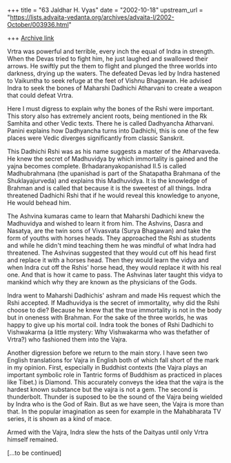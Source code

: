 +++
title = "63 Jaldhar H. Vyas"
date = "2002-10-18"
upstream_url = "https://lists.advaita-vedanta.org/archives/advaita-l/2002-October/003936.html"

+++
[Archive link](https://lists.advaita-vedanta.org/archives/advaita-l/2002-October/003936.html)

Vrtra was powerful and terrible, every inch the equal of Indra in
strength.  When the Devas tried to fight him, he just laughed and
swallowed their arrows.  He swiftly put the them to flight and plunged the
three worlds into darkness, drying up the waters.  The defeated Devas led
by Indra hastened to Vaikuntha to seek refuge at the feet of Vishnu
Bhagawan.  He advised Indra to seek the bones of Maharshi Dadhichi
Atharvani to create a weapon that could defeat Vrtra.

Here I must digress to explain why the bones of the Rshi were important.
This story also has extremely ancient roots, being mentioned in the Rk
Samhita and other Vedic texts.  There he is called Dadhyancha Atharvani.
Panini explains how Dadhyancha turns into Dadhichi, this is one of the few
places were Vedic diverges significantly from classic Sanskrit.

This Dadhichi Rshi was as his name suggests a master of the Atharvaveda.
He knew the secret of Madhuvidya by which immortality is gained and the
yajna becomes complete.  Brhadaranyakopanishad II.5 is called
Madhubrahmana (the upanishad is part of the Shatapatha Brahmana of the
Shuklayajurveda) and explains this Madhuvidya.  It is the knowledge
of Brahman and is called that because it is the sweetest of all things.
Indra threatened Dadhichi Rshi that if he would reveal this knowledge to
anyone, He would behead him.

The Ashvina kumaras came to learn that Maharshi Dadhichi knew the
Madhuvidya and wished to learn it from him.  The Ashvins, Dasra and
Nasatya, are the twin sons of Vivasvata (Surya Bhagawan) and take the form
of youths with horses heads.  They approached the Rshi as students and
while he didn't mind teaching them he was mindful of what Indra had
threatened.  The Ashvinas suggested that they would cut off his head first
and replace it with a horses head.  Then they would learn the vidya and
when Indra cut off the Rshis' horse head, they would replace it with his
real one.  And that is how it came to pass.  The Ashvinas later taught
this vidya to mankind which why they are known as the physicians of the
Gods.

Indra went to Maharshi Dadhichis' ashram and made His request which the
Rshi accepted.  If Madhuvidya is the secret of immortality, why did the
Rshi choose to die?  Because he knew that the true immortality is not in
the body but in oneness with Brahman.  For the sake of the three worlds,
he was happy to give up his mortal coil.  Indra took the bones of Rshi
Dadhichi to Vishwakarma (a little mystery:  Why Vishwakarma who was
thefather of Vrtra?) who fashioned them into the Vajra.

Another digression before we return to the main story.  I have seen two
English translations for Vajra in English both of which fall short of the
mark in my opinion.  First, especially in Buddhist contexts (the Vajra
plays an important symbolic role in Tantric forms of Buddhism as practiced
in places like Tibet.) is Diamond.  This accurately conveys the idea that
the vajra is the hardest known substance but the vajra is not a gem.  The
second is thunderbolt.  Thunder is suposed to be the sound of the Vajra
being wielded by Indra who is the God of Rain.  But as we have seen, the
Vajra is more than that.  In the popular imagination as seen for example
in the Mahabharata TV series, it is shown as a kind of mace.

Armed with the Vajra, Indra slew the hsts of the Daityas until only Vrtra
himself remained.

[...to be continued]

